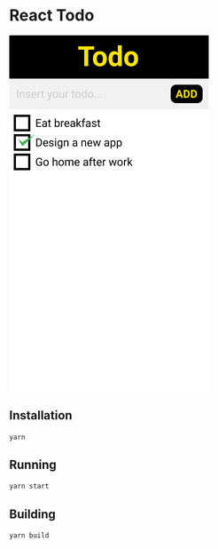# React Todo

![Screenshot](./assets/react-todo.png)

## Installation

```sh
yarn
```

## Running

```sh
yarn start
```

## Building

```sh
yarn build
```
